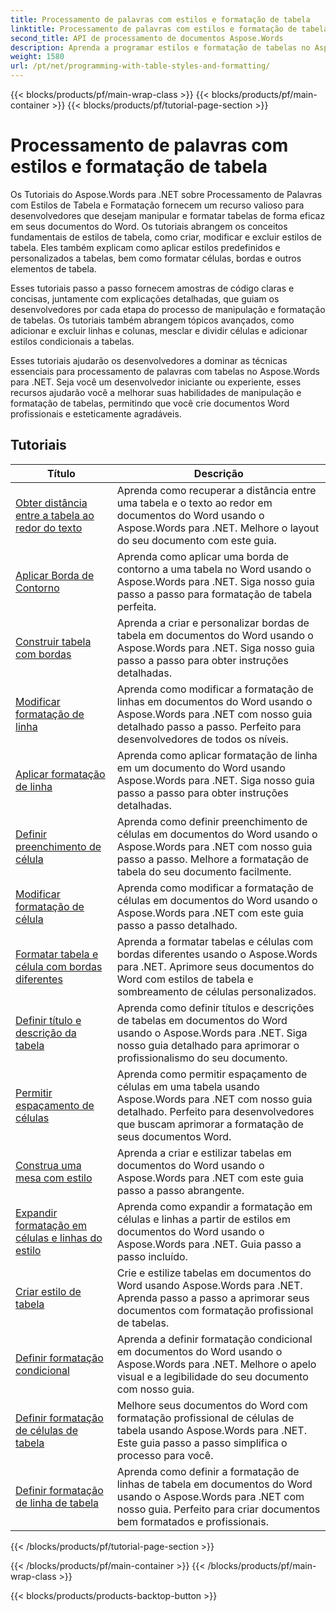 ```yaml
---
title: Processamento de palavras com estilos e formatação de tabela
linktitle: Processamento de palavras com estilos e formatação de tabela
second_title: API de processamento de documentos Aspose.Words
description: Aprenda a programar estilos e formatação de tabelas no Aspose.Words para .NET. Aprenda a aplicar estilos predefinidos, personalizar formatação de células, bordas e muito mais com tutoriais passo a passo e código de exemplo em C#.
weight: 1580
url: /pt/net/programming-with-table-styles-and-formatting/
---
```


{{< blocks/products/pf/main-wrap-class >}}
{{< blocks/products/pf/main-container >}}
{{< blocks/products/pf/tutorial-page-section >}}

# Processamento de palavras com estilos e formatação de tabela

Os Tutoriais do Aspose.Words para .NET sobre Processamento de Palavras com Estilos de Tabela e Formatação fornecem um recurso valioso para desenvolvedores que desejam manipular e formatar tabelas de forma eficaz em seus documentos do Word. Os tutoriais abrangem os conceitos fundamentais de estilos de tabela, como criar, modificar e excluir estilos de tabela. Eles também explicam como aplicar estilos predefinidos e personalizados a tabelas, bem como formatar células, bordas e outros elementos de tabela.

Esses tutoriais passo a passo fornecem amostras de código claras e concisas, juntamente com explicações detalhadas, que guiam os desenvolvedores por cada etapa do processo de manipulação e formatação de tabelas. Os tutoriais também abrangem tópicos avançados, como adicionar e excluir linhas e colunas, mesclar e dividir células e adicionar estilos condicionais a tabelas.

Esses tutoriais ajudarão os desenvolvedores a dominar as técnicas essenciais para processamento de palavras com tabelas no Aspose.Words para .NET. Seja você um desenvolvedor iniciante ou experiente, esses recursos ajudarão você a melhorar suas habilidades de manipulação e formatação de tabelas, permitindo que você crie documentos Word profissionais e esteticamente agradáveis.

 ## Tutoriais
| Título | Descrição |
| --- | --- |
| [Obter distância entre a tabela ao redor do texto](./get-distance-between-table-surrounding-text/) | Aprenda como recuperar a distância entre uma tabela e o texto ao redor em documentos do Word usando o Aspose.Words para .NET. Melhore o layout do seu documento com este guia. |
| [Aplicar Borda de Contorno](./apply-outline-border/) | Aprenda como aplicar uma borda de contorno a uma tabela no Word usando o Aspose.Words para .NET. Siga nosso guia passo a passo para formatação de tabela perfeita. |
| [Construir tabela com bordas](./build-table-with-borders/) | Aprenda a criar e personalizar bordas de tabela em documentos do Word usando o Aspose.Words para .NET. Siga nosso guia passo a passo para obter instruções detalhadas. |
| [Modificar formatação de linha](./modify-row-formatting/) | Aprenda como modificar a formatação de linhas em documentos do Word usando o Aspose.Words para .NET com nosso guia detalhado passo a passo. Perfeito para desenvolvedores de todos os níveis. |
| [Aplicar formatação de linha](./apply-row-formatting/) | Aprenda como aplicar formatação de linha em um documento do Word usando Aspose.Words para .NET. Siga nosso guia passo a passo para obter instruções detalhadas. |
| [Definir preenchimento de célula](./set-cell-padding/) | Aprenda como definir preenchimento de células em documentos do Word usando o Aspose.Words para .NET com nosso guia passo a passo. Melhore a formatação de tabela do seu documento facilmente. |
| [Modificar formatação de célula](./modify-cell-formatting/) | Aprenda como modificar a formatação de células em documentos do Word usando o Aspose.Words para .NET com este guia passo a passo detalhado. |
| [Formatar tabela e célula com bordas diferentes](./format-table-and-cell-with-different-borders/) | Aprenda a formatar tabelas e células com bordas diferentes usando o Aspose.Words para .NET. Aprimore seus documentos do Word com estilos de tabela e sombreamento de células personalizados. |
| [Definir título e descrição da tabela](./set-table-title-and-description/) | Aprenda como definir títulos e descrições de tabelas em documentos do Word usando o Aspose.Words para .NET. Siga nosso guia detalhado para aprimorar o profissionalismo do seu documento. |
| [Permitir espaçamento de células](./allow-cell-spacing/) | Aprenda como permitir espaçamento de células em uma tabela usando Aspose.Words para .NET com nosso guia detalhado. Perfeito para desenvolvedores que buscam aprimorar a formatação de seus documentos Word. |
| [Construa uma mesa com estilo](./build-table-with-style/) | Aprenda a criar e estilizar tabelas em documentos do Word usando o Aspose.Words para .NET com este guia passo a passo abrangente. |
| [Expandir formatação em células e linhas do estilo](./expand-formatting-on-cells-and-row-from-style/) | Aprenda como expandir a formatação em células e linhas a partir de estilos em documentos do Word usando o Aspose.Words para .NET. Guia passo a passo incluído. |
| [Criar estilo de tabela](./create-table-style/) | Crie e estilize tabelas em documentos do Word usando Aspose.Words para .NET. Aprenda passo a passo a aprimorar seus documentos com formatação profissional de tabelas. |
| [Definir formatação condicional](./define-conditional-formatting/) | Aprenda a definir formatação condicional em documentos do Word usando o Aspose.Words para .NET. Melhore o apelo visual e a legibilidade do seu documento com nosso guia. |
| [Definir formatação de células de tabela](./set-table-cell-formatting/) | Melhore seus documentos do Word com formatação profissional de células de tabela usando Aspose.Words para .NET. Este guia passo a passo simplifica o processo para você. |
| [Definir formatação de linha de tabela](./set-table-row-formatting/) | Aprenda como definir a formatação de linhas de tabela em documentos do Word usando o Aspose.Words para .NET com nosso guia. Perfeito para criar documentos bem formatados e profissionais. |
{{< /blocks/products/pf/tutorial-page-section >}}

{{< /blocks/products/pf/main-container >}}
{{< /blocks/products/pf/main-wrap-class >}}

{{< blocks/products/products-backtop-button >}}
